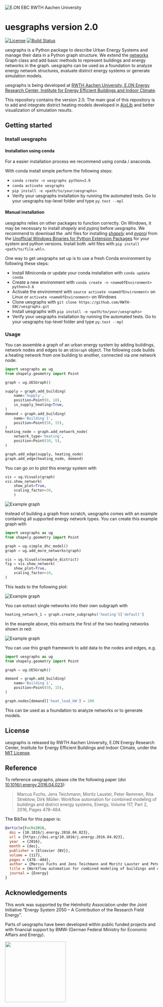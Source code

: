 ![E.ON EBC RWTH Aachen University](./uesgraphs/img/EBC_Logo.png)

# uesgraphs version 2.0

[![License](http://img.shields.io/:license-mit-blue.svg)](http://doge.mit-license.org)
[![Build Status](https://travis-ci.com/RWTH-EBC/uesgraphs.svg?token=ssfy4ps1Qm5kvs5yAxfm&branch=master)](https://travis-ci.com/RWTH-EBC/uesgraphs)

uesgraphs is a Python package to describe Urban Energy Systems and manage their
data in a Python graph structure. We extend the
[networkx](https://networkx.github.io/) Graph class and add basic methods to
represent buildings and energy networks in the graph. uesgraphs can be used as a
foundation to analyze energy network structures, evaluate district energy
systems or generate simulation models.

uesgraphs is being developed at [RWTH Aachen University, E.ON Energy
Research Center, Institute for Energy Efficient Buildings and Indoor
Climate](https://www.ebc.eonerc.rwth-aachen.de/cms/~dmzz/E-ON-ERC-EBC/?lidx=1).

This repository contains the version 2.0. The main goal of this repository is to add and integrate district heating models developed in [AixLib](https://github.com/RWTH-EBC/AixLib) and better visualization of simulation results.

## Getting started

### Install uesgraphs

#### Installation using conda

For a easier installation process we recommend using conda / anaconda.

With conda install simple perform the following steps:

- `conda create -n uesgraphs python=3.9`
- `conda activate uesgraphs`
- `pip install -e <path/to/your/uesgraphs>`
- Verify your uesgraphs installation by running the automated tests. Go to your
uesgraphs top-level folder and type `py.test --mpl`

#### Manual installation

uesgraphs relies on other packages to function correctly. On Windows, it may be
necessary to install *shapely* and *pyproj* before uesgraphs.
We recommend to download  the .whl
files for installing [*shapely*](http://www.lfd.uci.edu/~gohlke/pythonlibs/#shapely)
and [*pyproj*](http://www.lfd.uci.edu/~gohlke/pythonlibs/#pyproj) from the
[Unofficial Windows Binaries for Python Extension Packages](http://www.lfd.uci.edu/~gohlke/pythonlibs/)
for your system and python versions. Install both .whl files with
`pip install <path/to/file.whl>`.

One way to get uesgraphs set up is to use a fresh Conda environment by following
these steps:

- Install Miniconda or update your conda installation with `conda update conda`
- Create a new environment with `conda create -n <nameOfEnvironment> python=3.6`
- Activate the environment with `source activate <nameOfEnvironment>` on Linux
or `activate <nameOfEnvironment>` on Windows
- Clone uesgraphs with `git clone https://github.com/RWTH-EBC/uesgraphs.git`
- Install uesgraphs with `pip install -e <path/to/your/uesgraphs>`
- Verify your uesgraphs installation by running the automated tests. Go to your
uesgraphs top-level folder and type `py.test --mpl`

### Usage

You can assemble a graph of an urban energy system by adding buildings, network
nodes and edges to an `UESGraph` object. The following code builds a heating
network from one building to another, connected via one network node:

```Python
import uesgraphs as ug
from shapely.geometry import Point

graph = ug.UESGraph()

supply = graph.add_building(
    name='Supply',
    position=Point(0, 10),
    is_supply_heating=True,
)
demand = graph.add_building(
    name='Building 1',
    position=Point(50, 15),
)
heating_node = graph.add_network_node(
    network_type='heating',
    position=Point(30, 5),
)

graph.add_edge(supply, heating_node)
graph.add_edge(heating_node, demand)
```

You can go on to plot this energy system with

```Python
vis = ug.Visuals(graph)
vis.show_network(
    show_plot=True,
    scaling_factor=30,
    )
```

![Example graph](./uesgraphs/img/graph.png)

Instead of building a graph from scratch, uesgraphs comes with an example
containing all supported energy network types. You can create this example
graph with

```Python
import uesgraphs as ug
from shapely.geometry import Point

graph = ug.simple_dhc_model()
graph = ug.add_more_networks(graph)

vis = ug.Visuals(example_district)
fig = vis.show_network(
    show_plot=True,
    scaling_factor=10,
)
```

This leads to the following plot:

![Example graph](./tests/baseline_images/01_district.png)

You can extract single networks into their own subgraph with

```Python
heating_network_1 = graph.create_subgraphs('heating')['default']
```

In the example above, this extracts the first of the two heating networks shown
in red:

![Example graph](./tests/baseline_images/02_heating_1.png)

You can use this graph framework to add data to the nodes and edges, e.g.

```Python
import uesgraphs as ug
from shapely.geometry import Point

graph = ug.UESGraph()

demand = graph.add_building(
    name='Building 1',
    position=Point(50, 15),
)

graph.nodes[demand]['heat_load_kW'] = 200
```

This can be used as a foundation to analyze networks or to generate models.

## License

uesgraphs is released by RWTH Aachen University, E.ON Energy
Research Center, Institute for Energy Efficient Buildings and Indoor Climate,
under the
[MIT License](https://github.com/RWTH-EBC/uesgraphs/blob/master/LICENSE.md).

## Reference

To reference uesgraphs, please cite the following paper (doi
[10.1016/j.energy.2016.04.023](https://doi.org/10.1016/j.energy.2016.04.023)):


>Marcus Fuchs, Jens Teichmann, Moritz Lauster, Peter Remmen, Rita Streblow,
Dirk Müller: Workflow automation for combined modeling of buildings and district
energy systems, Energy, Volume 117, Part 2, 2016, Pages 478-484.

The BibTex for this paper is:

```BibTex
@article{Fuchs2016,
  doi = {10.1016/j.energy.2016.04.023},
  url = {https://doi.org/10.1016/j.energy.2016.04.023},
  year  = {2016},
  month = {dec},
  publisher = {Elsevier {BV}},
  volume = {117},
  pages = {478--484},
  author = {Marcus Fuchs and Jens Teichmann and Moritz Lauster and Peter Remmen and Rita Streblow and Dirk M\"{u}ller},
  title = {Workflow automation for combined modeling of buildings and district energy systems},
  journal = {Energy}
}
```

## Acknowledgements

This  work  was  supported  by  the  Helmholtz  Association  under  the  Joint  Initiative  “Energy System 2050 – A Contribution of the Research Field Energy”.

Parts of uesgraphs have been developed within public funded projects
and with financial support by BMWi (German Federal Ministry for Economic
Affairs and Energy).

<img src="http://www.innovation-beratung-foerderung.de/INNO/Redaktion/DE/Bilder/Titelbilder/titel_foerderlogo_bmwi.jpg;jsessionid=4BD60B6CD6337CDB6DE21DC1F3D6FEC5?__blob=poster&v=2)" width="200">
